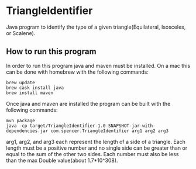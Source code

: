 # TriangleIdentifier
Java program to identify the type of a given triangle(Equilateral, Isosceles, or Scalene).

## How to run this program
In order to run this program java and maven must be installed.
On a mac this can be done with homebrew with the following commands:

    brew update
    brew cask install java
    brew install maven

Once java and maven are installed the program can be built with the following commands:

    mvn package
    java -cp target/TriangleIdentifier-1.0-SNAPSHOT-jar-with-dependencies.jar com.spencer.TriangleIdentifier arg1 arg2 arg3

arg1, arg2, and arg3 each represent the length of a side of a triangle. Each length must be a positive number and no single side can be greater than or equal to the sum of the other two sides. Each number must also be less than the max Double value(about 1.7*10^308).
